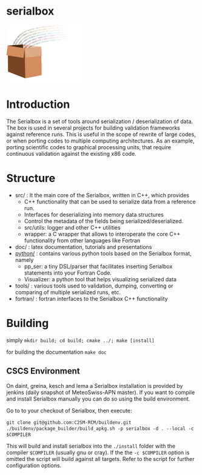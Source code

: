 # serialbox

<img src="doc/logo.png" width="200" height="150" />

# Introduction

The Serialbox is a set of tools around serialization / deserialization of data. 
The box is used in several projects for building validation frameworks against reference runs.
This is useful in the scope of rewrite of large codes, or when porting codes to multiple computing architectures. 
As an example, porting scientific codes to graphical processing units, that require continuous validation against the existing x86 code.

# Structure

* src/ : It the main core of the Serialbox, written in C++, which provides
  * C++ functionality that can be used to serialize data from a reference run. 
  * Interfaces for deserializing into memory data structures
  * Control the metadata of the fields being serialized/deserialized. 
  * src/utils: logger and other C++ utilities
  * wrapper: a C wrapper that allows to interoperate the core C++ functionality from other languages like Fortran
* doc/ : latex documentation, tutorials and presentations
* [python/](python/README.md) : contains various python tools based on the Serialbox format, namely
  * pp_ser: a tiny DSL/parser that facilitates inserting Serialbox statements into your Fortran Code. 
  * Visualizer: a python tool that helps visualizing serialized data
* tools/ : various tools used to validation, dumping, converting or comparing of multiple serialized runs, etc. 
* fortran/ : fortran interfaces to the Serialbox C++ functionality
 
# Building

simply ```mkdir build; cd build; cmake ../; make [install]```

for building the documentation ```make doc```

## CSCS Environment

On daint, greina, kesch and lema a Serialbox installation is provided by jenkins (daily snapshot of MeteoSwiss-APN master). If you want to compile and install Serialbox manually you can do so using the build environment.

Go to to your checkout of Serialbox, then execute:

    git clone git@github.com:C2SM-RCM/buildenv.git
    ./buildenv/package_builder/build_apkg.sh -p serialbox -d . --local -c $COMPILER

This will build and install serialbox into the `./install` folder with the compiler `$COMPILER` (usually gnu or cray). If the the `-c $COMPILER` option is omitted the script will build against all targets. 
Refer to the script for further configuration options.